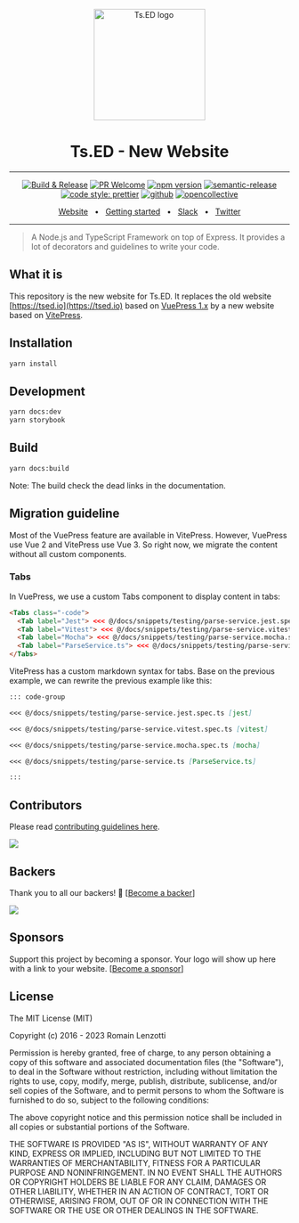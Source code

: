 <p style="text-align: center" align="center">
 <a href="https://tsed.io" target="_blank"><img src="https://tsed.io/tsed-og.png" width="200" alt="Ts.ED logo"/></a>
</p>

<div align="center">
   <h1>Ts.ED - New Website</h1>
   <hr />

[![Build & Release](https://github.com/tsedio/tsed/workflows/Build%20&%20Release/badge.svg)](https://github.com/tsedio/tsed/actions?query=workflow%3A%22Build+%26+Release%22)
[![PR Welcome](https://img.shields.io/badge/PRs-welcome-brightgreen.svg)](https://github.com/tsedio/tsed/blob/master/CONTRIBUTING.md)
[![npm version](https://badge.fury.io/js/%40tsed%2Fcommon.svg)](https://badge.fury.io/js/%40tsed%2Fcommon)
[![semantic-release](https://img.shields.io/badge/%20%20%F0%9F%93%A6%F0%9F%9A%80-semantic--release-e10079.svg)](https://github.com/semantic-release/semantic-release)
[![code style: prettier](https://img.shields.io/badge/code_style-prettier-ff69b4.svg?style=flat-square)](https://github.com/prettier/prettier)
[![github](https://img.shields.io/static/v1?label=Github%20sponsor&message=%E2%9D%A4&logo=GitHub&color=%23fe8e86)](https://github.com/sponsors/romakita)
[![opencollective](https://img.shields.io/static/v1?label=OpenCollective%20sponsor&message=%E2%9D%A4&logo=OpenCollective&color=%23fe8e86)](https://opencollective.com/tsed)

</div>

<div align="center">
  <a href="https://tsed.io/">Website</a>
  <span>&nbsp;&nbsp;•&nbsp;&nbsp;</span>
  <a href="https://tsed.io/getting-started/">Getting started</a>
  <span>&nbsp;&nbsp;•&nbsp;&nbsp;</span>
  <a href="https://api.tsed.io/rest/slack/tsedio/tsed">Slack</a>
  <span>&nbsp;&nbsp;•&nbsp;&nbsp;</span>
  <a href="https://twitter.com/TsED_io">Twitter</a>
</div>

<hr />

> A Node.js and TypeScript Framework on top of Express. It provides a lot of decorators and guidelines to write your code.

## What it is

This repository is the new website for Ts.ED. It replaces the old website [https://tsed.io](https://tsed.io) based on [VuePress 1.x](https://vuepress.vuejs.org/) by a new website based on [VitePress](https://vitepress.dev).

## Installation

```sh
yarn install
```

## Development

```sh
yarn docs:dev
yarn storybook
```

## Build

```sh
yarn docs:build
```

Note: The build check the dead links in the documentation.

## Migration guideline

Most of the VuePress feature are available in VitePress. However, VuePress use Vue 2 and VitePress use Vue 3.
So right now, we migrate the content without all custom components.

### Tabs

In VuePress, we use a custom Tabs component to display content in tabs:

```html
<Tabs class="-code">
  <Tab label="Jest"> <<< @/docs/snippets/testing/parse-service.jest.spec.ts </Tab>
  <Tab label="Vitest"> <<< @/docs/snippets/testing/parse-service.vitest.spec.ts </Tab>
  <Tab label="Mocha"> <<< @/docs/snippets/testing/parse-service.mocha.spec.ts </Tab>
  <Tab label="ParseService.ts"> <<< @/docs/snippets/testing/parse-service.ts </Tab>
</Tabs>
```

VitePress has a custom markdown syntax for tabs. Base on the previous example, we can rewrite the previous example like this:

```markdown
::: code-group

<<< @/docs/snippets/testing/parse-service.jest.spec.ts [jest]

<<< @/docs/snippets/testing/parse-service.vitest.spec.ts [vitest]

<<< @/docs/snippets/testing/parse-service.mocha.spec.ts [mocha]

<<< @/docs/snippets/testing/parse-service.ts [ParseService.ts]

:::
```

## Contributors

Please read [contributing guidelines here](./CONTRIBUTING.md).

<a href="https://github.com/tsedio/tsed/graphs/contributors"><img src="https://opencollective.com/tsed/contributors.svg?width=890" /></a>

## Backers

Thank you to all our backers! 🙏 [[Become a backer](https://opencollective.com/tsed#backer)]

<a href="https://opencollective.com/tsed#backers" target="_blank"><img src="https://opencollective.com/tsed/tiers/backer.svg?width=890"></a>

## Sponsors

Support this project by becoming a sponsor. Your logo will show up here with a link to your website. [[Become a sponsor](https://opencollective.com/tsed#sponsor)]

## License

The MIT License (MIT)

Copyright (c) 2016 - 2023 Romain Lenzotti

Permission is hereby granted, free of charge, to any person obtaining a copy of this software and associated documentation files (the "Software"), to deal in the Software without restriction, including without limitation the rights to use, copy, modify, merge, publish, distribute, sublicense, and/or sell copies of the Software, and to permit persons to whom the Software is furnished to do so, subject to the following conditions:

The above copyright notice and this permission notice shall be included in all copies or substantial portions of the Software.

THE SOFTWARE IS PROVIDED "AS IS", WITHOUT WARRANTY OF ANY KIND, EXPRESS OR IMPLIED, INCLUDING BUT NOT LIMITED TO THE WARRANTIES OF MERCHANTABILITY, FITNESS FOR A PARTICULAR PURPOSE AND NONINFRINGEMENT. IN NO EVENT SHALL THE AUTHORS OR COPYRIGHT HOLDERS BE LIABLE FOR ANY CLAIM, DAMAGES OR OTHER LIABILITY, WHETHER IN AN ACTION OF CONTRACT, TORT OR OTHERWISE, ARISING FROM, OUT OF OR IN CONNECTION WITH THE SOFTWARE OR THE USE OR OTHER DEALINGS IN THE SOFTWARE.
